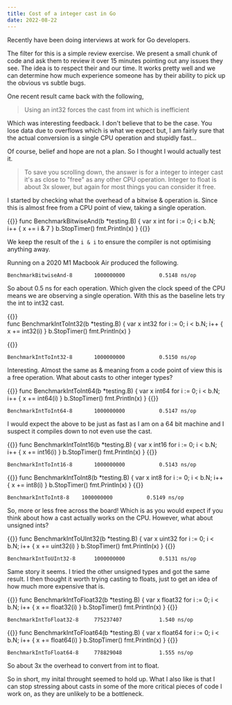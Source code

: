 ```yaml
---
title: Cost of a integer cast in Go
date: 2022-08-22
---
```



Recently have been doing interviews at work for Go developers.

The filter for this is a simple review exercise. We present a small chunk of code and ask them to review it over 15 minutes pointing out any issues they see. The idea is to respect their and our time. It works pretty well and we can determine how much experience someone has by their ability to pick up the obvious vs subtle bugs.

One recent result came back with the following,

> Using an int32 forces the cast from int which is inefficient

Which was interesting feedback. I don't believe that to be the case. You lose data due to overflows which is what we expect but, I am fairly sure that the actual conversion is a single CPU operation and stupidly fast...

Of course, belief and hope are not a plan. So I thought I would actually test it.

> To save you scrolling down, the answer is for a integer to integer cast it's as close to "free" as any other CPU operation. Integer to float is about 3x slower, but again for most things you can consider it free.

I started by checking what the overhead of a bitwise & operation is. Since this is almost free from a CPU point of view, taking a single operation. 

{{<highlight go>}}
func BenchmarkBitwiseAnd(b *testing.B) {
	var x int
	for i := 0; i < b.N; i++ {
		x += i & 7
	}
	b.StopTimer() 
	fmt.Println(x)
}
{{</highlight>}}

We keep the result of the `i & i` to ensure the compiler is not optimising anything away.

Running on a 2020 M1 Macbook Air produced the following.

```
BenchmarkBitwiseAnd-8   	1000000000	         0.5148 ns/op
```

So about 0.5 ns for each operation. Which given the clock speed of the CPU means we are observing a single operation. With this as the baseline lets try the int to int32 cast.

{{<highlight go>}}	
func BenchmarkIntToInt32(b *testing.B) {
	var x int32
	for i := 0; i < b.N; i++ {
		x += int32(i)
	}
	b.StopTimer() 
	fmt.Println(x)
}

{{</highlight>}}

```
BenchmarkIntToInt32-8   	1000000000	         0.5150 ns/op
```

Interesting. Almost the same as & meaning from a code point of view this is a free operation. What about casts to other integer types?

{{<highlight go>}}
func BenchmarkIntToInt64(b *testing.B) {
	var x int64
	for i := 0; i < b.N; i++ {
		x += int64(i)
	}
	b.StopTimer() 
	fmt.Println(x)
}
{{</highlight>}}

```
BenchmarkIntToInt64-8   	1000000000	         0.5147 ns/op
```

I would expect the above to be just as fast as I am on a 64 bit machine and I suspect it compiles down to not even use the cast.


{{<highlight go>}}
func BenchmarkIntToInt16(b *testing.B) {
	var x int16
	for i := 0; i < b.N; i++ {
		x += int16(i)
	}
	b.StopTimer() 
	fmt.Println(x)
}
{{</highlight>}}

```
BenchmarkIntToInt16-8   	1000000000	         0.5143 ns/op
```

{{<highlight go>}}
func BenchmarkIntToInt8(b *testing.B) {
	var x int8
	for i := 0; i < b.N; i++ {
		x += int8(i)
	}
	b.StopTimer() 
	fmt.Println(x)
}
{{</highlight>}}


```
BenchmarkIntToInt8-8   	1000000000	         0.5149 ns/op
```

So, more or less free across the board! Which is as you would expect if you think about how a cast actually works on the CPU. However, what about unsigned ints?

{{<highlight go>}}
func BenchmarkIntToUInt32(b *testing.B) {
	var x uint32
	for i := 0; i < b.N; i++ {
		x += uint32(i)
	}
	b.StopTimer() 
	fmt.Println(x)
}
{{</highlight>}}

```
BenchmarkIntToUInt32-8   	1000000000	         0.5131 ns/op
```

Same story it seems. I tried the other unsigned types and got the same result. I then thought it worth trying casting to floats, just to get an idea of how much more expensive that is.

{{<highlight go>}}
func BenchmarkIntToFloat32(b *testing.B) {
	var x float32
	for i := 0; i < b.N; i++ {
		x += float32(i)
	}
	b.StopTimer() 
	fmt.Println(x)
}
{{</highlight>}}

```
BenchmarkIntToFloat32-8   	775237407	         1.540 ns/op
```

{{<highlight go>}}
func BenchmarkIntToFloat64(b *testing.B) {
	var x float64
	for i := 0; i < b.N; i++ {
		x += float64(i)
	}
	b.StopTimer() 
	fmt.Println(x)
}
{{</highlight>}}

```
BenchmarkIntToFloat64-8   	778829048	         1.555 ns/op
```

So about 3x the overhead to convert from int to float.

So in short, my inital throught seemed to hold up. What I also like is that I can stop stressing about casts in some of the more critical pieces of code I work on, as they are unlikely to be a bottleneck.

